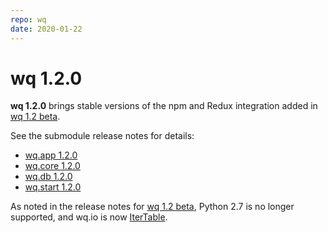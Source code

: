 ```yaml
---
repo: wq
date: 2020-01-22
---
```


# wq 1.2.0

**wq 1.2.0** brings stable versions of the npm and Redux integration added in [wq 1.2 beta].

See the submodule release notes for details:
- [wq.app 1.2.0](./wq.app-1.2.0.md)
- [wq.core 1.2.0](./wq.core-1.2.0.md)
- [wq.db 1.2.0](./wq.db-1.2.0.md)
- [wq.start 1.2.0](./wq.start-1.2.0.md)

As noted in the release notes for [wq 1.2 beta], Python 2.7 is no longer supported, and wq.io is now [IterTable](https://github.com/wq/itertable).

[wq 1.2 beta]: ./wq-1.2.0b1.md
